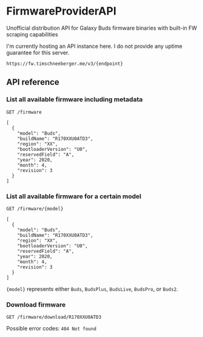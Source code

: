 # FirmwareProviderAPI
Unofficial distribution API for Galaxy Buds firmware binaries with built-in FW scraping capabilities

I'm currently hosting an API instance here. I do not provide any uptime guarantee for this server.
```
https://fw.timschneeberger.me/v3/{endpoint}
```

## API reference

### List all available firmware including metadata
```
GET /firmware
```
```
[
  {
    "model": "Buds",
    "buildName": "R170XXU0ATD3",
    "region": "XX",
    "bootloaderVersion": "U0",
    "reservedField": "A",
    "year": 2020,
    "month": 4,
    "revision": 3
  }
]
```

### List all available firmware for a certain model
```
GET /firmware/{model}
```
```
[
  {
    "model": "Buds",
    "buildName": "R170XXU0ATD3",
    "region": "XX",
    "bootloaderVersion": "U0",
    "reservedField": "A",
    "year": 2020,
    "month": 4,
    "revision": 3
  }
]
```
`{model}` represents either `Buds`, `BudsPlus`, `BudsLive`, `BudsPro`, or `Buds2`.

### Download firmware
```
GET /firmware/download/R170XXU0ATD3
```
Possible error codes: `404 Not found`
